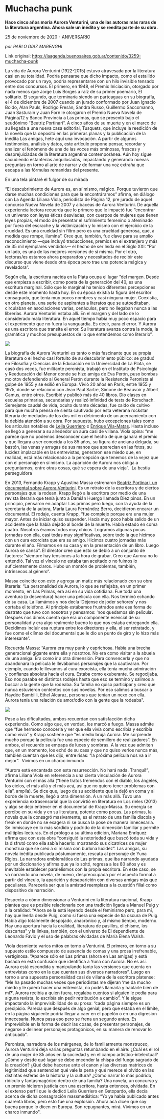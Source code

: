 # Muchacha punk

**Hace cinco años moría Aurora Venturini, una de las autoras más raras de la literatura argentina. Ahora sale un inédito y se reedita parte de su obra.**

25 de noviembre de 2020 - ANIVERSARIO

_por PABLO DÍAZ MARENGHI_

Link original: https://laagenda.buenosaires.gob.ar/contenido/3259-muchacha-punk



La vida de Aurora Venturini (1922-2015) estuvo atravesada por la literatura casi en su totalidad. Podría pensarse que dicho impacto, como el estallido provocado por un rayo, podría representarse con un hilo invisible tensado entre dos concursos. El primero, en 1948, el Premio Iniciación, otorgado por nada menos que Jorge Luis Borges a raíz de su primer poemario, El solitario. El segundo, que terminaría siendo un parteaguas en su biografía, el 4 de diciembre de 2007 cuando un jurado conformado por Juan Ignacio Boido, Alan Pauls, Rodrigo Fresán, Sandra Russo, Guillermo Saccomanno, Juan Sasturain y Juan Forn le otorgaron el Premio Nueva Novela de Página/12 y Banco Provincia a Las primas, que se presentó bajo el seudónimo “Beatriz Portinari”. A cinco años de su muerte y en el marco de su llegada a una nueva casa editorial, Tusquets, que incluye la reedición de la novela que la depositó en las primeras planas y la publicación de la inédita Las amigas, hete aquí una invocación. A partir de algunos testimonios, análisis y datos, este artículo propone pensar, recordar y analizar el fenómeno de una de las voces más ominosas, frescas y desprejuiciadas de la literatura argentina contemporánea. Aún hoy sigue sacudiendo estanterías anquilosadas, impactando y generando nuevas preguntas en torno al arte de narrar y de formar una voz extraña que escapa a las fórmulas remanidas del presente.




En una tela pintaré el fulgor de su mirada




“El descubrimiento de Aurora es, en sí mismo, mágico. Porque tuvieron que darse muchas condiciones para que la encontráramos” afirma, en diálogo con La Agenda Liliana Viola, periodista de Página 12, pre jurado de aquel concurso Nueva Novela de 2007 y albaceas de Aurora Venturini. De aquella experiencia lectora recuerda que lo primero que le impactó fue “encontrar un universo con leyes éticas desviadas, con cuerpos de mujeres que tienen leyes propias, el modo de presentar el sufrimiento femenino o afeminado por fuera del escrache y la victimización y lo mismo con el ejercicio de la crueldad. Es una crueldad sin filtro pero es una crueldad generosa, que, a medida que rompe, ilumina”. Cree que, también, fue clave para su amplio reconocimiento —que incluyó traducciones, premios en el extranjero y más de 35 mil ejemplares vendidos— el hecho de ser leída en el Siglo XXI: “Por un lado, es una de las mejores versiones de sí misma. Por el otro, lectoras/es estamos ahora preparados y necesitados de recibir este discurso que viene desde otra época pero trae una potencia mágica y reveladora”.




Según ella, la escritora nacida en la Plata ocupa el lugar “del margen. Desde que empieza a escribir, como poeta de la generación del 40, es una escritura marginal. Sólo que lo marginal ha tenido diferentes percepciones desde este momento hasta hoy. En su época existía la figura del escritor consagrado, que tenía muy pocos nombres y casi ninguna mujer. Coexistía, en otro planeta, una serie de aspirantes a literatos que se autoeditaban, circulaban en asociaciones varias, cenáculos, pero no llegaban nunca a las librerías. Aurora Venturini estaba allí. En el margen y del lado de lo considerado mala literatura. En aquel tiempo había muy poco espacio para el experimento que no fuera la vanguardia. Es decir, para el error. Y Aurora es una escritora que transita el error. Su literatura avanza contra la moda, la gramática y muchos presupuestos de lo que entendemos como literario”.




![](https://cdn.flowlikemusic.com/files/images/35086/d6f71802-0b85-407c-9fcc-b6ec36af63ca.jpg)




 La biografía de Aurora Venturini es tanto o más fascinante que su propia literatura o el hecho casi fortuito de su descubrimiento público: se graduó en Filosofía y Ciencias de la Educación en la Universidad de La Plata, se casó dos veces, fue militante peronista, trabajó en el Instituto de Psicología y Reeducación del Menor donde se hizo amiga de Eva Perón, puso bombas molotov defendiendo al General Perón durante la Resistencia Peronista al golpe de 1955 y se exilió en Europa. Vivió 20 años en París, entre 1955 y 1975, donde se relacionó con Jean Paul Sartre, Simone de Beauvoir y Albert Camus, entre otros. Escribió y publicó más de 40 libros. Dio clases en escuelas primarias, secundarias y realizó infinidad de tests de Rorschach. Semejante caudal de vida, oculto durante décadas, fue caldo de cultivo para que mucha prensa se sienta cautivado por esta veterana rockstar literaria de mediados de los dos mil en detrimento de un acercamiento con la debida atención a su obra. Por supuesto, hubo excepciones tales como los artículos notables de [Leila Guerriero](https://href.li/?https://gatopardo.com/reportajes/quien-le-teme-a-aurora-venturini/) o [Enrique Vila-Matas](https://href.li/?https://elpais.com/diario/2007/12/23/catalunya/1198375640_850215.html). Hasta incluso se llegó a generar a su alrededor un aura casi de villana. Viola opina: “me parece que no podemos desconocer que el hecho de que ganara el premio y que llegara a ser conocida a los 85 años, su figura de anciana delgada, su bastón, las venas y arrugas de sus manos que aparecían en las fotos, su lucidez implacable en las entrevistas, generaron ese miedo que, en realidad, está más relacionado a la percepción que tenemos de la vejez que con el personaje en sí mismo. La aparición de Aurora nos obliga a preguntarnos, entre otras cosas, qué se espera de una vieja”. 
La bestia perseguidora
 



En 2013, Fernando Krapp y Agustina Massa estrenaron [Beatriz Portinari, un documental sobre Aurora Venturini](https://href.li/?https://www.youtube.com/watch?v=QBrBJYTVP4g&t=691s). Es un retrato de la escritora y de ciertos personajes que la rodean. Krapp llegó a la escritora por medio de una revista literaria que tenía junto a Damián Huergo llamada Diez pinos. En un principio, pensaron en adaptar Las primas pero luego, con la ayuda de la secretaria de la autora, María Laura Fernández Berro, decidieron encarar un documental. El rodaje, cuenta Krapp, “fue complejo porque era una mujer mayor. Antes de iniciar quiso suspender. Hacía muy poco había salido de un accidente que la había dejado al borde de la muerte. Había estado en coma cuatro. Nosotros éramos todos muy chicos. Logramos algunas pocas jornadas con ella, casi todas muy significativas, sobre todo la que hicimos con un cura exorcista que era su amigo. Hicimos cuatro jornadas más durante el año. Filmamos en su casa y en la presentación de un libro. Luego Aurora se cansó”. El director cree que esto se debió a un conjunto de factores: “siempre hay tensiones a la hora de grabar. Creo que Aurora no lo entendió. Tal vez el vínculo no estaba tan aceitado o no fuimos lo suficientemente claros. Hubo un montón de problemas, también, intrínsecos al género”.




Massa coincide con esto y agrega un matiz más relacionado con su obra literaria: “La personalidad de Aurora, lo que se reflejaba, en un primer momento, en Las Primas, era así en su vida cotidiana. Fue toda una aventura (o desventura) hacer una película con ella. Nos terminó echando de su casa. La llamámos y nos decía ‘Déjense de joder señores’ y nos cortaba el teléfono. Al principio estábamos frustrados ante esa forma de destrato que tuvo con nosotros y pensamos: ‘nos quedamos sin película’. Después nos dimos cuenta que era un componente esencial de su personalidad y era algo realmente bueno lo que nos estaba entregando ella. Decidimos incluir esa ruptura entre los directores y ella, el ser retratado, y fue como el clímax del documental que le dio un punto de giro y lo hizo más interesante”.




Recuerda Massa: “Aurora era muy punk y caprichosa. Había una brecha generacional gigante entre ella y nosotros. No era como visitar a la abuela de una amiga. Era como ir a otra dimensión. Para convencerla y que no abandonara la película le llevábamos personajes que la cautivaran. Por ejemplo, cuando le llevamos al cura exorcista, ella tenía mucha admiración y confianza absoluta hacia el cura. Estaba como exuberante. Se regocijaba. Eso nos pasaba en distintos rodajes hasta que eso se terminó y salimos a buscar a la gente que la rodeaba. Su familia no quiso participar y creo que nunca estuvieron contentos con sus novelas. Por eso salimos a buscar a Haydée Bambilli, Ethel Alcaraz, personas que tenían un nexo con ella. Aurora tenía una relación de amor/odio con la gente que la rodeaba".




![](https://cdn.flowlikemusic.com/files/images/35087/c299f69c-6196-447c-a7e9-2746995ac4f3.jpg)




 Pese a las dificultades, ambos recuerdan con satisfacción dicha experiencia. Como algo que, en verdad, los marcó a fuego. Massa admite que “fue hermoso conocerla y ver que ella vivía como escribía y escribía como vivía” y Krapp sostiene que “es medio bruja Aurora. Me sorprende mucho porque la película fue una especie de semillero de realizadores”. En ambos, el recuerdo se empapa de luces y sombras. A la vez que admiten que, en un momento, los echó de su casa y que no quiso verlos nunca más, también cuentan que les dijo, entre risas: “la próxima película nos va a ir mejor”. 
Vivimos en un charco inmundo
 



“Aurora está encantada con esta resurrección. No hará nada. Tranqui!”, afirma Liliana Viola en referencia a una cierta vinculación de Aurora Venturini con el más allá (“tiene tratos tremendos con el diablo, los ángeles, los cielos, el más allá y el más acá, así que no quiero tener problemas con ella”, amplía). Se dice que, luego de su accidente que la dejó en coma y al borde de la muerte, llegó a otra dimensión. A un más allá. Tuvo una experiencia extrasensorial que la convirtió en literatura en Los rieles (2013) y algo se dejó entrever en el documental de Krapp-Massa. Su energía se percibe en su vida y en su literatura, potente como pocas. Las primas, la novela que la consagró masivamente, es el retrato de una familia díscola y freak en donde no se exagera ni se busca la pose de manera innecesaria. Se inmiscuye en lo más sórdido y podrido de la dimensión familiar y permite múltiples lecturas. En el prólogo a su última edición, Mariana Enríquez afirma que con esta obra “consiguió la notoriedad que buscó toda su vida y la disfrutó como ella sabía hacerlo: mostrando sus cicatrices de mujer monstrua que se creó a sí misma con burlona lucidez”. Las amigas, su novela inédita publicada póstumamente, rescata al personaje de Yuna Riglos. La narradora emblemática de Las primas, que iba narrando ayudada por un diccionario y afirma que ya lo soltó, regresa a los 80 años y es inevitable establecer paralelismos con la propia escritora. En este caso, se va narrando una novela, de nuevo, despreocupada por el aspecto formal a partir del vínculo, la aparición y desaparición con diversas amigas más que peculiares. Parecería ser que la amistad reemplaza a la cuestión filial como dispositivo de narración.




Respecto a cómo dimensionar a Venturini en la literatura nacional, Krapp plantea que es posible relacionarla con una tradición ligada a Manuel Puig y a la oralidad: “Ahora se la está leyendo desde el feminismo pero, para mí, hay que leerla desde Puig, como si fuera una especie de tía oscura de Puig. Había algo totalmente despojado, anacrónico y, al mismo tiempo, moderno. Hay una apertura hacia la oralidad, literatura de pasillos, el chisme, los descartes" y la linkea, también, con el universo de El dependiente de Leonardo Favio y el uso de palabras olvidadas de María Elena Walsh.




Viola desmiente varios mitos en torno a Venturini. El primero, en torno a su supuesto estilo compuesto de ausencia de comas y una prosa irrefrenable, vertiginosa. “Aparece sólo en Las primas (ahora en Las amigas) y está basada en esta confusión que identifica a Yuna con Aurora. No es así. Aurora está escondida y manipulando tanto las versiones que cuenta en entrevistas como en la que cuentan sus diversos narradores”. Luego en torno a una supuesta personalidad casi de villana de la escritora platense: “Me ha pasado muchas veces que periodistas me dijeran ‘me da mucho miedo y le quiero hacer una entrevista, no podés llamarla y hablarle bien de mí?’. Aurora recibía a quien fuera, regalaba cuentos si alguien le pedía para alguna revista, lo escribía sin pedir retribución a cambio”. Y le sigue impactando la imprevisibilidad de su prosa: “cada página siempre es un precipicio. Parecía que después de algo genial, pero que estaba en el límite, en la página siguiente podría llegar a caer en el papelón o en una digresión innecesaria. Nunca pasa eso pero se frena un segundo antes. Es imprevisible en la forma de decir las cosas, de presentar personajes, de negarse a delinear personajes protagónicos, en su manera de renovar lo anticuado”.




Peronista, narradora de los márgenes, de lo familiarmente monstruoso, Aurora Venturini deja varias preguntas retumbando en el aire: ¿Cuál es el rol de una mujer de 85 años en la sociedad y en el campo artístico-intelectual? ¿Cómo y desde qué lugar se debe encender la chispa del fuego sagrado de la creación? ¿Qué debe hacerse ante el canon y las diversas matrices de legitimidad que sentencian qué vale la pena y qué merece el olvido en las distintas esferas de la historia y la cultura? ¿Cómo narrar lo más podrido, ridículo y fantasmagórico dentro de una familia? Una novela, un concurso y un premio hicieron justicia con una escritora, hasta entonces, olvidada. En el extenso perfil que le dedicó Leila Guerriero en Gatopardo, ella decía acerca de dicha consagración massmediática: “Yo ya había publicado antes cuarenta libros, pero esto fue una explosión. Ahora acá dicen que soy buena porque lo dicen en Europa. Son repugnantes, mirá. Vivimos en un charco inmundo".



